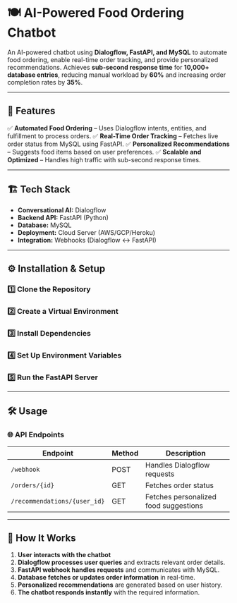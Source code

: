 # 🍽️ AI-Powered Food Ordering Chatbot

An AI-powered chatbot using **Dialogflow, FastAPI, and MySQL** to automate food ordering, enable real-time order tracking, and provide personalized recommendations. Achieves **sub-second response time** for **10,000+ database entries**, reducing manual workload by **60%** and increasing order completion rates by **35%**.

---

## 🚀 Features

✅ **Automated Food Ordering** – Uses Dialogflow intents, entities, and fulfillment to process orders.
✅ **Real-Time Order Tracking** – Fetches live order status from MySQL using FastAPI.
✅ **Personalized Recommendations** – Suggests food items based on user preferences.
✅ **Scalable and Optimized** – Handles high traffic with sub-second response times.

---

## 🏗️ Tech Stack

- **Conversational AI:** Dialogflow
- **Backend API:** FastAPI (Python)
- **Database:** MySQL
- **Deployment:** Cloud Server (AWS/GCP/Heroku)
- **Integration:** Webhooks (Dialogflow ↔ FastAPI)

---

## ⚙️ Installation & Setup

### 1️⃣ Clone the Repository
### 2️⃣ Create a Virtual Environment
### 3️⃣ Install Dependencies
### 4️⃣ Set Up Environment Variables
### 5️⃣ Run the FastAPI Server
---

## 🛠️ Usage

### 🌐 API Endpoints
| Endpoint            | Method | Description                 |
|--------------------|--------|-----------------------------|
| `/webhook`        | POST   | Handles Dialogflow requests |
| `/orders/{id}`    | GET    | Fetches order status       |
| `/recommendations/{user_id}` | GET | Fetches personalized food suggestions |

---

## 🎯 How It Works

1. **User interacts with the chatbot**
2. **Dialogflow processes user queries** and extracts relevant order details.
3. **FastAPI webhook handles requests** and communicates with MySQL.
4. **Database fetches or updates order information** in real-time.
5. **Personalized recommendations** are generated based on user history.
6. **The chatbot responds instantly** with the required information.




